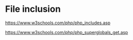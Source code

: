 # File inclusion


https://www.w3schools.com/php/php_includes.asp

https://www.w3schools.com/php/php_superglobals_get.asp
